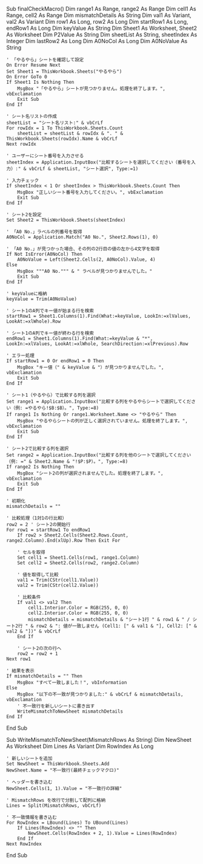 Sub finalCheckMacro()
    Dim range1 As Range, range2 As Range
    Dim cell1 As Range, cell2 As Range
    Dim mismatchDetails As String
    Dim val1 As Variant, val2 As Variant
    Dim row1 As Long, row2 As Long
    Dim startRow1 As Long, endRow1 As Long
    Dim keyValue As String
    Dim Sheet1 As Worksheet, Sheet2 As Worksheet
    Dim P2Value As String
    Dim sheetList As String, sheetIndex As Integer
    Dim lastRow2 As Long
    Dim A0NoCol As Long
    Dim A0NoValue As String

    ' 「やるやら」シートを確認して設定
    On Error Resume Next
    Set Sheet1 = ThisWorkbook.Sheets("やるやら")
    On Error GoTo 0
    If Sheet1 Is Nothing Then
        MsgBox "「やるやら」シートが見つかりません。処理を終了します。", vbExclamation
        Exit Sub
    End If

    ' シート名リストの作成
    sheetList = "シート名リスト:" & vbCrLf
    For rowIdx = 1 To ThisWorkbook.Sheets.Count
        sheetList = sheetList & rowIdx & ". " & ThisWorkbook.Sheets(rowIdx).Name & vbCrLf
    Next rowIdx

    ' ユーザーにシート番号を入力させる
    sheetIndex = Application.InputBox("比較するシートを選択してください（番号を入力）:" & vbCrLf & sheetList, "シート選択", Type:=1)

    ' 入力チェック
    If sheetIndex < 1 Or sheetIndex > ThisWorkbook.Sheets.Count Then
        MsgBox "正しいシート番号を入力してください。", vbExclamation
        Exit Sub
    End If

    ' シート2を設定
    Set Sheet2 = ThisWorkbook.Sheets(sheetIndex)
    
    ' 「A0 No.」ラベルの列番号を取得
    A0NoCol = Application.Match("A0 No.", Sheet2.Rows(1), 0)
    
    ' 「A0 No.」が見つかった場合、その列の2行目の値の左から4文字を取得
    If Not IsError(A0NoCol) Then
        A0NoValue = Left(Sheet2.Cells(2, A0NoCol).Value, 4)
    Else
        MsgBox """A0 No.""" & " ラベルが見つかりませんでした。"
        Exit Sub
    End If
    
    ' keyValueに格納
    keyValue = Trim(A0NoValue)

    ' シート1のA列でキー値が始まる行を検索
    startRow1 = Sheet1.Columns(1).Find(What:=keyValue, LookIn:=xlValues, LookAt:=xlWhole).Row

    ' シート1のA列でキー値が終わる行を検索
    endRow1 = Sheet1.Columns(1).Find(What:=keyValue & "*", LookIn:=xlValues, LookAt:=xlWhole, SearchDirection:=xlPrevious).Row

    ' エラー処理
    If startRow1 = 0 Or endRow1 = 0 Then
        MsgBox "キー値（" & keyValue & "）が見つかりませんでした。", vbExclamation
        Exit Sub
    End If

    ' シート1（やるやら）で比較する列を選択
    Set range1 = Application.InputBox("比較する列をやるやらシートで選択してください（例: =やるやら!$B:$B）。", Type:=8)
    If range1 Is Nothing Or range1.Worksheet.Name <> "やるやら" Then
        MsgBox "やるやらシートの列が正しく選択されていません。処理を終了します。", vbExclamation
        Exit Sub
    End If

    ' シート2で比較する列を選択
    Set range2 = Application.InputBox("比較する列を他のシートで選択してください（例: =" & Sheet2.Name & "!$P:$P）。", Type:=8)
    If range2 Is Nothing Then
        MsgBox "シート2の列が選択されませんでした。処理を終了します。", vbExclamation
        Exit Sub
    End If

    ' 初期化
    mismatchDetails = ""

    ' 比較処理（1対1の行比較）
    row2 = 2 ' シート2の開始行
    For row1 = startRow1 To endRow1
        If row2 > Sheet2.Cells(Sheet2.Rows.Count, range2.Column).End(xlUp).Row Then Exit For

        ' セルを取得
        Set cell1 = Sheet1.Cells(row1, range1.Column)
        Set cell2 = Sheet2.Cells(row2, range2.Column)

        ' 値を取得して比較
        val1 = Trim(CStr(cell1.Value))
        val2 = Trim(CStr(cell2.Value))

        ' 比較条件
        If val1 <> val2 Then
            cell1.Interior.Color = RGB(255, 0, 0)
            cell2.Interior.Color = RGB(255, 0, 0)
            mismatchDetails = mismatchDetails & "シート1行 " & row1 & " / シート2行 " & row2 & ": 値が一致しません (Cell1: [" & val1 & "], Cell2: [" & val2 & "])" & vbCrLf
        End If

        ' シート2の次の行へ
        row2 = row2 + 1
    Next row1

    ' 結果を表示
    If mismatchDetails = "" Then
        MsgBox "すべて一致しました！", vbInformation
    Else
        MsgBox "以下の不一致が見つかりました:" & vbCrLf & mismatchDetails, vbExclamation
        ' 不一致行を新しいシートに書き出す
        WriteMismatchToNewSheet mismatchDetails
    End If
End Sub

Sub WriteMismatchToNewSheet(MismatchRows As String)
    Dim NewSheet As Worksheet
    Dim Lines As Variant
    Dim RowIndex As Long

    ' 新しいシートを追加
    Set NewSheet = ThisWorkbook.Sheets.Add
    NewSheet.Name = "不一致行(最終チェックマクロ)"

    ' ヘッダーを書き込む
    NewSheet.Cells(1, 1).Value = "不一致行の詳細"

    ' MismatchRows を改行で分割して配列に格納
    Lines = Split(MismatchRows, vbCrLf)

    ' 不一致情報を書き込む
    For RowIndex = LBound(Lines) To UBound(Lines)
        If Lines(RowIndex) <> "" Then
            NewSheet.Cells(RowIndex + 2, 1).Value = Lines(RowIndex)
        End If
    Next RowIndex
End Sub





